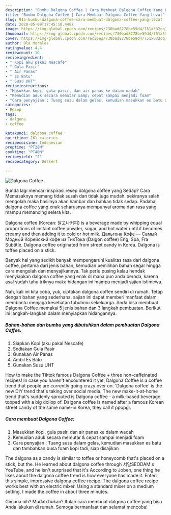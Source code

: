 ```yaml
---
description: "Bumbu Dalgona Coffee | Cara Membuat Dalgona Coffee Yang Lezat"
title: "Bumbu Dalgona Coffee | Cara Membuat Dalgona Coffee Yang Lezat"
slug: 915-bumbu-dalgona-coffee-cara-membuat-dalgona-coffee-yang-lezat
date: 2020-05-09T17:45:18.448Z
image: https://img-global.cpcdn.com/recipes/730bad8278be59d4/751x532cq70/dalgona-coffee-foto-resep-utama.jpg
thumbnail: https://img-global.cpcdn.com/recipes/730bad8278be59d4/751x532cq70/dalgona-coffee-foto-resep-utama.jpg
cover: https://img-global.cpcdn.com/recipes/730bad8278be59d4/751x532cq70/dalgona-coffee-foto-resep-utama.jpg
author: Ola Morales
ratingvalue: 4.4
reviewcount: 10
recipeingredient:
- " Kopi aku pakai Nescafe"
- " Gula Pasir"
- " Air Panas"
- " Es Batu"
- " Susu UHT"
recipeinstructions:
- "Masukkan kopi, gula pasir, dan air panas ke dalam wadah"
- "Kemudian aduk secara memutar &amp; cepat sampai menjadi foam"
- "Cara penyajian : Tuang susu dalam gelas, kemudian masukkan es batu dan tambahkan busa foam kopi tadi, siap disajikan"
categories:
- Resep
tags:
- dalgona
- coffee

katakunci: dalgona coffee 
nutrition: 261 calories
recipecuisine: Indonesian
preptime: "PT28M"
cooktime: "PT40M"
recipeyield: "2"
recipecategory: Dessert

---
```



![Dalgona Coffee](https://img-global.cpcdn.com/recipes/730bad8278be59d4/751x532cq70/dalgona-coffee-foto-resep-utama.jpg)

Bunda lagi mencari inspirasi resep dalgona coffee yang Sedap? Cara Memasaknya memang tidak susah dan tidak juga mudah. sekiranya salah mengolah maka hasilnya akan hambar dan bahkan tidak sedap. Padahal dalgona coffee yang enak seharusnya mempunyai aroma dan rasa yang mampu memancing selera kita.

Dalgona coffee (Korean: 달고나커피) is a beverage made by whipping equal proportions of instant coffee powder, sugar, and hot water until it becomes creamy and then adding it to cold or hot milk. Дальгона Кофе — Самый Модный Корейский кофе из ТикТока (Dalgon coffee) Eng, Spa, Fra Subtitle. Dalgona coffee originated from street candy in Korea. Dalgona is toffee placed on a stick.

Banyak hal yang sedikit banyak mempengaruhi kualitas rasa dari dalgona coffee, pertama dari jenis bahan, kemudian pemilihan bahan segar hingga cara mengolah dan menyajikannya. Tak perlu pusing kalau hendak menyiapkan dalgona coffee yang enak di mana pun anda berada, karena asal sudah tahu triknya maka hidangan ini mampu menjadi sajian istimewa.


Nah, kali ini kita coba, yuk, ciptakan dalgona coffee sendiri di rumah. Tetap dengan bahan yang sederhana, sajian ini dapat memberi manfaat dalam membantu menjaga kesehatan tubuhmu sekeluarga. Anda bisa membuat Dalgona Coffee memakai 5 jenis bahan dan 3 langkah pembuatan. Berikut ini langkah-langkah dalam menyiapkan hidangannya.

<!--inarticleads1-->

##### Bahan-bahan dan bumbu yang dibutuhkan dalam pembuatan Dalgona Coffee:

1. Siapkan  Kopi (aku pakai Nescafe)
1. Sediakan  Gula Pasir
1. Gunakan  Air Panas
1. Ambil  Es Batu
1. Gunakan  Susu UHT


How to make the Tiktok famous Dalgona Coffee + three non-caffeinated recipes! In case you haven&#39;t encountered it yet, Dalgona Coffee is a coffee trend that people are currently going crazy over on. &#39;Dalgona coffee&#39; is the new DIY trend that&#39;s taking over social media. The new make-it-at-home trend that&#39;s suddenly sprouted is Dalgona coffee - a milk-based beverage topped with a big dollop of. Dalgona coffee is named after a famous Korean street candy of the same name-in Korea, they call it ppopgi. 

<!--inarticleads2-->

##### Cara membuat Dalgona Coffee:

1. Masukkan kopi, gula pasir, dan air panas ke dalam wadah
1. Kemudian aduk secara memutar &amp; cepat sampai menjadi foam
1. Cara penyajian : Tuang susu dalam gelas, kemudian masukkan es batu dan tambahkan busa foam kopi tadi, siap disajikan


The dalgona as a candy is similar to toffee or honeycomb that&#39;s placed on a stick, but the. He learned about dalgona coffee through 서담SEODAM&#39;s YouTube, and he isn&#39;t surprised that it&#39;s According to Joben, one thing he likes about the dalgona coffee trend is how everyone has made it. Enter: this simple, impressive dalgona coffee recipe. The dalgona coffee recipe works best with an electric mixer. Using a standard mixer on a medium setting, I made the coffee in about three minutes. 

Gimana nih? Mudah bukan? Itulah cara membuat dalgona coffee yang bisa Anda lakukan di rumah. Semoga bermanfaat dan selamat mencoba!
